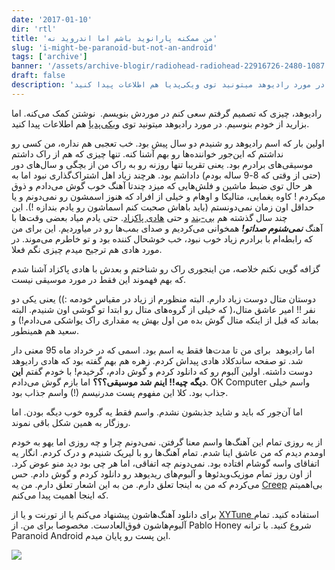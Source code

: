 ```yaml
---
date: '2017-01-10'
dir: 'rtl'
title: 'من ممکنه پارانوید باشم اما اندروید نه'
slug: 'i-might-be-paranoid-but-not-an-android'
tags: ['archive']
banner: '/assets/archive-blogir/radiohead-radiohead-22916726-2480-1087.jpg'
draft: false
description: 'رادیوهد، چیزی که تصمیم گرفتم سعی کنم در موردش بنویسم.  نوشتن کمک می‌کنه. اما بزارید از خودم بنوسیم. در مورد رادیوهد میتونید توی ویکی‌پدیا هم اطلاعات پیدا کنید.'
---
```


رادیوهد، چیزی که تصمیم گرفتم سعی کنم در موردش بنویسم.  نوشتن کمک می‌کنه. اما بزارید از خودم بنوسیم. در مورد رادیوهد میتونید توی [ویکی‌پدیا](https://fa.wikipedia.org/wiki/%D8%B1%DB%8C%D8%AF%DB%8C%D9%88%D9%87%D8%AF) هم اطلاعات پیدا کنید.

اولین بار که اسم رادیوهد رو شنیدم دو سال پیش بود. خب تعجبی هم نداره، من کسی رو نداشتم که این‌جور خواننده‌ها رو بهم آشنا کنه. تنها چیزی که هم از راک داشتم موسیقی‌های برادرم بود. یعنی تقریبا تنها روزنه رو به راک من از بچگی و سال‌های دور (حتی از وقتی که 8-9 ساله بودم) داداشم بود. هرچند زیاد اهل اشتراک‌گذاری نبود اما به هر حال توی ضبط ماشین و فلش‌هایی که میزد چندتا آهنگ خوب گوش می‌دادم و ذوق میکردم ! کاوه یغمایی، متالیکا و اوهام و خیلی از افراد که هنوز اسمشون رو نمی‌دونم و یا حداقل اون زمان نمی‌دونستم (باید باهاش صحبت کنم اسماشون رو یادم بندازه !). این چند سال گذشته هم [بی-بند](https://b-bandmusic.com/) و حتی [هادی پاکزاد](https://fa.wikipedia.org/wiki/%D9%87%D8%A7%D8%AF%DB%8C_%D9%BE%D8%A7%DA%A9%D8%B2%D8%A7%D8%AF). حتی یادم میاد بعضی وقت‌ها با آهنگ **_نمی‌شنوم صداتو!_** همخوانی می‌کردیم و صدای بمب‌ها رو در میاوردیم. این برای من که رابطه‌ام با برادرم زیاد خوب نبود، خب خوشحال کننده بود و تو خاطرم می‌موند. در مورد هادی هم ترجیح میدم چیزی نگم فعلا.

گزافه گویی نکنم خلاصه، من اینجوری راک رو شناختم و بعدش با هادی پاکزاد آشنا شدم که بهم فهموند این فقط در مورد موسیقی نیست.

دوستان متال دوست زیاد دارم. البته منظورم از زیاد در مقیاس خودمه :)) یعنی یکی دو نفر !! امیر عاشق متال،( که خیلی از گروه‌های متال رو ابتدا تو گوشی اون شنیدم. البته بماند که قبل از اینکه متال گوش بده من اول بهش یه مقداری راک یواشکی می‌دادم!) و سعید هم همینطور.

اما رادیوهد  برای من تا مدت‌‌ها فقط یه اسم بود. اسمی که در خرداد ماه 95 معنی دار شد. تو صفحه ساندکلاد هادی پیداش کردم. زهره هم بهم گفته بود که هادی رادیوهد دوست داشته. اولین آلبوم رو که دانلود کردم و گوش دادم، گرخیدم! با خودم گفتم **این دیگه چیه!!‌ اینم شد موسیقی؟؟؟‌** اما بازم گوش می‌دادم. OK Computer واسم خیلی جذاب بود. کلا این مفهوم پست مدرنیسم (!) واسم جذاب بود.

اما آن‌جور که باید و شاید جذبشون نشدم. واسم فقط یه گروه خوب دیگه بودن. اما روزگار به همین شکل باقی نموند.

از یه روزی تمام این آهنگ‌ها واسم معنا گرفتن. نمی‌دونم چرا و چه روزی اما یهو به خودم اومدم دیدم که من عاشق اینا شدم. تمام آهنگ‌ها رو با لیریک شنیدم و درک کردم. انگار یه اتفاقای واسه گوشام افتاده بود. نمی‌دونم چه اتفاقی،‌ اما هر چی بود دید منو عوض کرد. از اون روز تمام موزیک‌ویدئوها و آلبوم‌های ریدیوهد رو دانلود کردم و گوش دادم. حس می‌کردم که من به اینجا تعلق دارم. من به این اشعار تعلق دارم. من یه [Creep](https://www.youtube.com/watch?v=XFkzRNyygfk) بی‌اهمیتم که اینجا اهمیت پیدا می‌کنم.

برای دانلود آهنگ‌هاشون پیشنهاد می‌کنم یا از تورنت و یا از [XYTune ](http://discogs.xytune.com/radiohead-discography/)استفاده کنید. تمام آلبوم‌‌هاشون فوق‌العادست. مخصوصا برای من. از Pablo Honey شروع کنید. با ترانه Paranoid Android این پست رو پایان میدم.

![](https://blog.ir/media/script/tiny_mce/themes/advanced/img/trans.gif)
